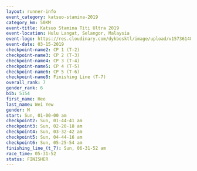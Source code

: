 ```yaml
---
layout: runner-info 
event_category: katsuo-stamina-2019 
category_km: 50KM 
event-title: Katsuo Stamina Titi Ultra 2019 
event-location: Hulu Langat, Selangor, Malaysia 
event-logo: https://res.cloudinary.com/dykbosktl/image/upload/v1573614825/Logo/Logo_p7ft6n.png
event-date: 03-15-2019 
checkpoint-name2: CP 1 (T-2) 
checkpoint-name3: CP 2 (T-3) 
checkpoint-name4: CP 3 (T-4) 
checkpoint-name5: CP 4 (T-5) 
checkpoint-name6: CP 5 (T-6) 
checkpoint-name8: Finishing Line (T-7) 
overall_rank: 7
gender_rank: 6
bib: 5154
first_name: Hee
last_name: Wei Yew
gender: M
start: Sun, 01-00-00 am
checkpoint2: Sun, 01-44-41 am
checkpoint3: Sun, 02-20-18 am
checkpoint4: Sun, 03-32-42 am
checkpoint5: Sun, 04-44-16 am
checkpoint6: Sun, 05-25-54 am
finishing_line_(t_7): Sun, 06-31-52 am
race_time: 05-31-52
status: FINISHER
---
```

